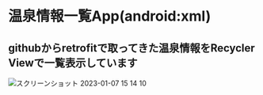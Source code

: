 # 温泉情報一覧App(android:xml)
## githubからretrofitで取ってきた温泉情報をRecycler Viewで一覧表示しています
![スクリーンショット 2023-01-07 15 14 10](https://user-images.githubusercontent.com/70370905/211134141-509e1106-29a3-411e-9b9f-bc8df09eba1d.png)
